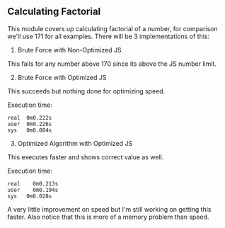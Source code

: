 ## Calculating Factorial

This module covers up calculating factorial of a number, for comparison we'll use 171 for all examples. There will be 3 implementations of this:

1. Brute Force with Non-Optimized JS

This fails for any number above 170 since its above the JS number limit.

2. Brute Force with Optimized JS

This succeeds but nothing done for optimizing speed.

Execution time:

````
real  0m0.222s
user  0m0.226s
sys   0m0.004s
````


3. Optimized Algorithm with Optimized JS

This executes faster and shows correct value as well.

Execution time:

````
real	0m0.213s
user	0m0.194s
sys	  0m0.028s
````

A very little improvement on speed but I'm still working on getting this faster. Also notice that this is more of a memory problem than speed.

